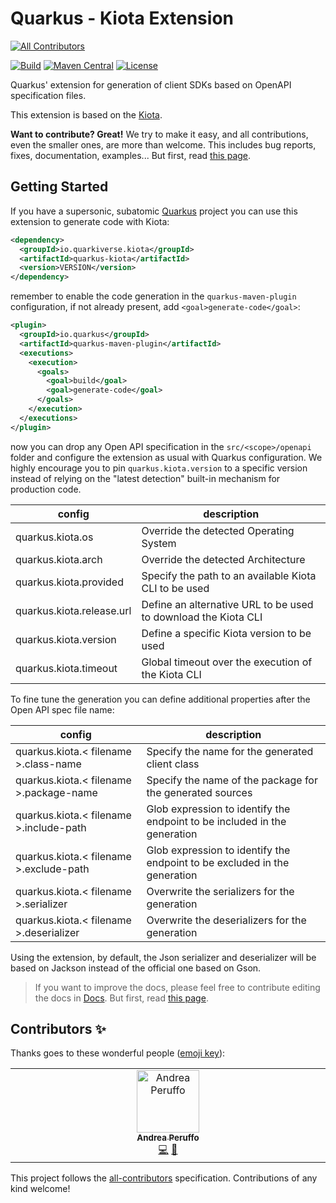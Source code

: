 # Quarkus - Kiota Extension

<!-- ALL-CONTRIBUTORS-BADGE:START - Do not remove or modify this section -->
[![All Contributors](https://img.shields.io/badge/all_contributors-1-orange.svg?style=flat-square)](#contributors-)
<!-- ALL-CONTRIBUTORS-BADGE:END -->
[![Build](<https://img.shields.io/github/actions/workflow/status/quarkiverse/quarkus-kiota/build.yml?branch=main&logo=GitHub&style=flat-square>)](https://github.com/quarkiverse/quarkus-kiota/actions?query=workflow%3ABuild)
[![Maven Central](https://img.shields.io/maven-central/v/io.quarkiverse.kiota/quarkus-kiota.svg?label=Maven%20Central&style=flat-square)](https://search.maven.org/artifact/io.quarkiverse.kiota/quarkus-kiota)
[![License](https://img.shields.io/badge/License-Apache%202.0-blue.svg?style=flat-square)](https://opensource.org/licenses/Apache-2.0)


Quarkus' extension for generation of client SDKs based on OpenAPI specification files.

This extension is based on the [Kiota](https://github.com/microsoft/kiota).

**Want to contribute? Great!** We try to make it easy, and all contributions, even the smaller ones, are more than welcome. This includes bug reports, fixes, documentation, examples... But first, read [this page](CONTRIBUTING.md).

## Getting Started

If you have a supersonic, subatomic [Quarkus](https://quarkus.io/) project you can use this extension to generate code with Kiota:

```xml
<dependency>
  <groupId>io.quarkiverse.kiota</groupId>
  <artifactId>quarkus-kiota</artifactId>
  <version>VERSION</version>
</dependency>
```

remember to enable the code generation in the `quarkus-maven-plugin` configuration, if not already present, add `<goal>generate-code</goal>`:

```xml
<plugin>
  <groupId>io.quarkus</groupId>
  <artifactId>quarkus-maven-plugin</artifactId>
  <executions>
    <execution>
      <goals>
        <goal>build</goal>
        <goal>generate-code</goal>
      </goals>
    </execution>
  </executions>
</plugin>
```

now you can drop any Open API specification in the `src/<scope>/openapi` folder and configure the extension as usual with Quarkus configuration.
We highly encourage you to pin `quarkus.kiota.version` to a specific version instead of relying on the "latest detection" built-in mechanism for production code.

| config | description |
|---|---|
| quarkus.kiota.os | Override the detected Operating System |
| quarkus.kiota.arch | Override the detected Architecture |
| quarkus.kiota.provided | Specify the path to an available Kiota CLI to be used |
| quarkus.kiota.release.url | Define an alternative URL to be used to download the Kiota CLI |
| quarkus.kiota.version | Define a specific Kiota version to be used |
| quarkus.kiota.timeout | Global timeout over the execution of the Kiota CLI |

To fine tune the generation you can define additional properties after the Open API spec file name:

| config | description |
|---|---|
| quarkus.kiota.< filename >.class-name | Specify the name for the generated client class |
| quarkus.kiota.< filename >.package-name | Specify the name of the package for the generated sources |
| quarkus.kiota.< filename >.include-path | Glob expression to identify the endpoint to be included in the generation |
| quarkus.kiota.< filename >.exclude-path | Glob expression to identify the endpoint to be excluded in the generation |
| quarkus.kiota.< filename >.serializer | Overwrite the serializers for the generation |
| quarkus.kiota.< filename >.deserializer | Overwrite the deserializers for the generation |

Using the extension, by default, the Json serializer and deserializer will be based on Jackson instead of the official one based on Gson.


> If you want to improve the docs, please feel free to contribute editing the docs in [Docs](https://github.com/quarkiverse/quarkus-kiota/tree/main/docs/modules/ROOT). But first, read [this page](CONTRIBUTING.md).

## Contributors ✨

Thanks goes to these wonderful people ([emoji key](https://allcontributors.org/docs/en/emoji-key)):

<!-- ALL-CONTRIBUTORS-LIST:START - Do not remove or modify this section -->
<!-- prettier-ignore-start -->
<!-- markdownlint-disable -->
<table>
  <tbody>
    <tr>
      <td align="center" valign="top" width="14.28%"><a href="https://github.com/andreaTP"><img src="https://avatars.githubusercontent.com/u/5792097?v=4?s=100" width="100px;" alt="Andrea Peruffo"/><br /><sub><b>Andrea Peruffo</b></sub></a><br /><a href="https://github.com/quarkiverse/quarkus-kiota/commits?author=andreaTP" title="Code">💻</a> <a href="#maintenance-andreaTP" title="Maintenance">🚧</a></td>
    </tr>
  </tbody>
</table>

<!-- markdownlint-restore -->
<!-- prettier-ignore-end -->

<!-- ALL-CONTRIBUTORS-LIST:END -->

This project follows the [all-contributors](https://github.com/all-contributors/all-contributors) specification. Contributions of any kind welcome!
